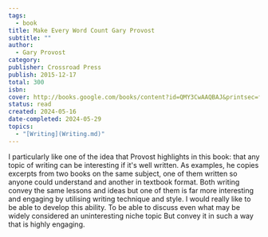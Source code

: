 ```yaml
---
tags:
  - book
title: Make Every Word Count Gary Provost
subtitle: ""
author:
  - Gary Provost
category: 
publisher: Crossroad Press
publish: 2015-12-17
total: 300
isbn: 
cover: http://books.google.com/books/content?id=QMY3CwAAQBAJ&printsec=frontcover&img=1&zoom=1&edge=curl&source=gbs_api
status: read
created: 2024-05-16
date-completed: 2024-05-29
topics:
  - "[Writing](Writing.md)"
---
```


I particularly like one of the idea that Provost highlights in this book: that any topic of writing can be interesting if it's well written. As examples, he copies excerpts from two books on the same subject, one of them written so anyone could understand and another in textbook format. Both writing convey the same lessons and ideas but one of them is far more interesting and engaging by utilising writing technique and style. I would really like to be able to develop this ability. To be able to discuss even what may be widely considered an uninteresting niche topic But convey it in such a way that is highly engaging. 
